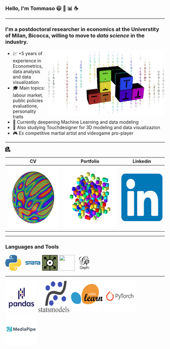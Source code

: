 ### Hello, I'm Tommaso :smiley: :rainbow: :bar_chart: :coffee:
___
### I'm a postdoctoral researcher in economics at the Universtity of Milan, Bicocca, willing to move to ***data science*** in the industry. 
<img align="right" width="370" height="205" src="https://github.com/tommella90/tommella90/blob/main/images/mylogo2.png">

* :chart: +5 years of experience in Econometrics, data analysis and data visualization 
* :mortar_board: Main topics: labour market, public policies evaluatione, personality traits 
* :milky_way: Currently deepening Machine Learning and data modeling
* :art: Also studying Touchdesigner for 3D modeling and data visualizazion 
* :video_game: Ex competitive martial artist and videogame pro-player



[](https://github.com/tommella90/CV/blob/main/CV_RAMELLA.0.png)
____
[![CV](https://github.com/tommella90/tommella90/blob/main/images/cv1.png)](https://github.com/tommella90/CV/blob/main/CV_RAMELLA.0.png)


| CV                         |   Portfolio                  |Linkedin                     |
|----------------------------|------------------------------|-----------------------------|
|<img src="https://github.com/tommella90/tommella90/blob/main/images/sphere_inst2.png" width="200" height="200">      |<img src="https://github.com/tommella90/tommella90/blob/main/images/pf2.png" width="200" height="200">   |<img src="https://github.com/tommella90/tommella90/blob/main/images/linkedin.png" width="150" height="150">      |

____

### Languages and Tools
[<img src="https://github.com/tommella90/tommella90/blob/main/images/python_logo.png" width="50" height="50">](https://www.python.org/) &nbsp; [<img src="https://github.com/tommella90/tommella90/blob/main/images/stata_logo.png" width="50" height="50">](https://www.stata.com/)    [<img src="https://github.com/tommella90/tommella90/blob/main/images/td.png" width="50" height="50">](https://derivative.ca/)    [<img src="https://github.com/tommella90/tommella90/blob/main/images/sql.ico" width="50" height="50">](https://www.mysql.com/)    [<img src="https://github.com/tommella90/tommella90/blob/main/images/ghephi.png" width="50" height="50">](https://gephi.org/)

------
[<img src="https://github.com/tommella90/tommella90/blob/main/images/pandas.png" width="100" height="100">](https://pandas.pydata.org/) [<img src="https://github.com/tommella90/tommella90/blob/main/images/statsmodel.png" width="100" height="100">](https://pypi.org/project/statsmodels/) [<img src="https://github.com/tommella90/tommella90/blob/main/images/sci-learn.png" width="100" height="100">](https://scikit-learn.org/stable/) [<img src="https://github.com/tommella90/tommella90/blob/main/images/pytorch.png" width="100" height="100">](https://pytorch.org/) [<img src="https://github.com/tommella90/tommella90/blob/main/images/mediapipe.png" width="100" height="100">](https://google.github.io/mediapipe/)




